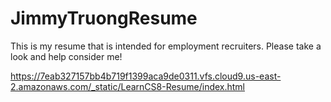 # JimmyTruongResume
This is my resume that is intended for employment recruiters. Please take a look and help consider me!
 
 https://7eab327157bb4b719f1399aca9de0311.vfs.cloud9.us-east-2.amazonaws.com/_static/LearnCS8-Resume/index.html
